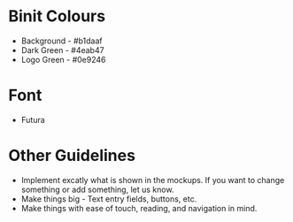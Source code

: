 # Binit Colours

* Background - #b1daaf
* Dark Green - #4eab47
* Logo Green - #0e9246

# Font

* Futura 

# Other Guidelines

* Implement excatly what is shown in the mockups. If you want to change something or add something, let us know. 
* Make things big - Text entry fields, buttons, etc.
* Make things with ease of touch, reading, and navigation in mind.
